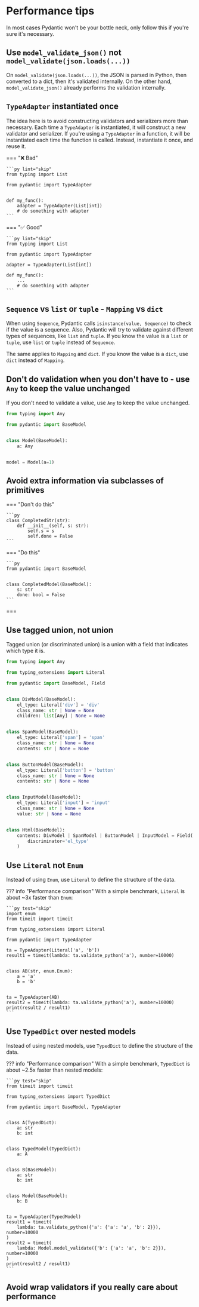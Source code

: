 # Performance tips

In most cases Pydantic won't be your bottle neck, only follow this if you're sure it's necessary.

## Use `model_validate_json()` not `model_validate(json.loads(...))`

On `model_validate(json.loads(...))`, the JSON is parsed in Python, then converted to a dict, then it's validated internally.
On the other hand, `model_validate_json()` already performs the validation internally.

## `TypeAdapter` instantiated once

The idea here is to avoid constructing validators and serializers more than necessary. Each time a `TypeAdapter` is instantiated,
it will construct a new validator and serializer. If you're using a `TypeAdapter` in a function, it will be instantiated each time
the function is called. Instead, instantiate it once, and reuse it.

=== ":x: Bad"

    ```py lint="skip"
    from typing import List

    from pydantic import TypeAdapter


    def my_func():
        adapter = TypeAdapter(List[int])
        # do something with adapter
    ```

=== ":white_check_mark: Good"

    ```py lint="skip"
    from typing import List

    from pydantic import TypeAdapter

    adapter = TypeAdapter(List[int])

    def my_func():
        ...
        # do something with adapter
    ```

## `Sequence` vs `list` or `tuple` - `Mapping` vs `dict`

When using `Sequence`, Pydantic calls `isinstance(value, Sequence)` to check if the value is a sequence.
Also, Pydantic will try to validate against different types of sequences, like `list` and `tuple`.
If you know the value is a `list` or `tuple`, use `list` or `tuple` instead of `Sequence`.

The same applies to `Mapping` and `dict`.
If you know the value is a `dict`, use `dict` instead of `Mapping`.

## Don't do validation when you don't have to - use `Any` to keep the value unchanged

If you don't need to validate a value, use `Any` to keep the value unchanged.

```py
from typing import Any

from pydantic import BaseModel


class Model(BaseModel):
    a: Any


model = Model(a=1)
```

## Avoid extra information via subclasses of primitives

=== "Don't do this"

    ```py
    class CompletedStr(str):
        def __init__(self, s: str):
            self.s = s
            self.done = False
    ```

=== "Do this"

    ```py
    from pydantic import BaseModel


    class CompletedModel(BaseModel):
        s: str
        done: bool = False
    ```

===

## Use tagged union, not union

Tagged union (or discriminated union) is a union with a field that indicates which type it is.

```py test="skip"
from typing import Any

from typing_extensions import Literal

from pydantic import BaseModel, Field


class DivModel(BaseModel):
    el_type: Literal['div'] = 'div'
    class_name: str | None = None
    children: list[Any] | None = None


class SpanModel(BaseModel):
    el_type: Literal['span'] = 'span'
    class_name: str | None = None
    contents: str | None = None


class ButtonModel(BaseModel):
    el_type: Literal['button'] = 'button'
    class_name: str | None = None
    contents: str | None = None


class InputModel(BaseModel):
    el_type: Literal['input'] = 'input'
    class_name: str | None = None
    value: str | None = None


class Html(BaseModel):
    contents: DivModel | SpanModel | ButtonModel | InputModel = Field(
        discriminator='el_type'
    )
```

## Use `Literal` not `Enum`

Instead of using `Enum`, use `Literal` to define the structure of the data.

??? info "Performance comparison"
    With a simple benchmark, `Literal` is about ~3x faster than `Enum`:

    ```py test="skip"
    import enum
    from timeit import timeit

    from typing_extensions import Literal

    from pydantic import TypeAdapter

    ta = TypeAdapter(Literal['a', 'b'])
    result1 = timeit(lambda: ta.validate_python('a'), number=10000)


    class AB(str, enum.Enum):
        a = 'a'
        b = 'b'


    ta = TypeAdapter(AB)
    result2 = timeit(lambda: ta.validate_python('a'), number=10000)
    print(result2 / result1)
    ```

## Use `TypedDict` over nested models

Instead of using nested models, use `TypedDict` to define the structure of the data.

??? info "Performance comparison"
    With a simple benchmark, `TypedDict` is about ~2.5x faster than nested models:

    ```py test="skip"
    from timeit import timeit

    from typing_extensions import TypedDict

    from pydantic import BaseModel, TypeAdapter


    class A(TypedDict):
        a: str
        b: int


    class TypedModel(TypedDict):
        a: A


    class B(BaseModel):
        a: str
        b: int


    class Model(BaseModel):
        b: B


    ta = TypeAdapter(TypedModel)
    result1 = timeit(
        lambda: ta.validate_python({'a': {'a': 'a', 'b': 2}}), number=10000
    )
    result2 = timeit(
        lambda: Model.model_validate({'b': {'a': 'a', 'b': 2}}), number=10000
    )
    print(result2 / result1)
    ```

## Avoid wrap validators if you really care about performance

<!-- TODO: I need help on this one. -->
